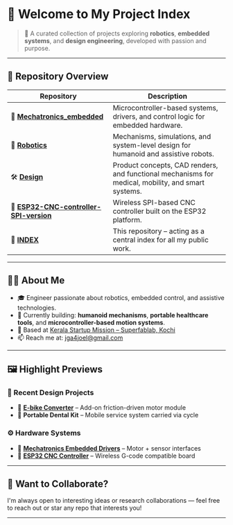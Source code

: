 # 👋 Welcome to My Project Index

> 🚀 A curated collection of projects exploring **robotics**, **embedded systems**, and **design engineering**, developed with passion and purpose.

---

## 📂 Repository Overview

| Repository | Description |
|------------|-------------|
| 🔗 [**Mechatronics_embedded**](https://github.com/JOELGEORGEALEX/Mechatronics_embedded) | Microcontroller-based systems, drivers, and control logic for embedded hardware. |
| 🤖 [**Robotics**](https://github.com/JOELGEORGEALEX/Robotics) | Mechanisms, simulations, and system-level design for humanoid and assistive robots. |
| 🛠️ [**Design**](https://github.com/JOELGEORGEALEX/Design) | Product concepts, CAD renders, and functional mechanisms for medical, mobility, and smart systems. |
| 🔧 [**ESP32-CNC-controller-SPI-version**](https://github.com/JOELGEORGEALEX/ESP32-CNC-controller-SPI-version) | Wireless SPI-based CNC controller built on the ESP32 platform. |
| 🧭 [**INDEX**](https://github.com/JOELGEORGEALEX/INDEX) | This repository – acting as a central index for all my public work. |

---

## 🧑‍🔬 About Me

- 🎓 Engineer passionate about robotics, embedded control, and assistive technologies.
- 🌱 Currently building: **humanoid mechanisms**, **portable healthcare tools**, and **microcontroller-based motion systems**.
- 📍 Based at [Kerala Startup Mission – Superfablab, Kochi](https://startupmission.kerala.gov.in/)
- 📫 Reach me at: jga4joel@gmail.com

---

## 🖼️ Highlight Previews

### 📌 Recent Design Projects
- 🔹 **[E-bike Converter](https://github.com/JOELGEORGEALEX/Design)** – Add-on friction-driven motor module
- 🔹 **Portable Dental Kit** – Mobile service system carried via cycle

### ⚙️ Hardware Systems
- 🔸 **[Mechatronics Embedded Drivers](https://github.com/JOELGEORGEALEX/Mechatronics_embedded)** – Motor + sensor interfaces
- 🔸 **[ESP32 CNC Controller](https://github.com/JOELGEORGEALEX/ESP32-CNC-controller-SPI-version)** – Wireless G-code compatible board

---

## 🧠 Want to Collaborate?

I'm always open to interesting ideas or research collaborations — feel free to reach out or star any repo that interests you!

---
